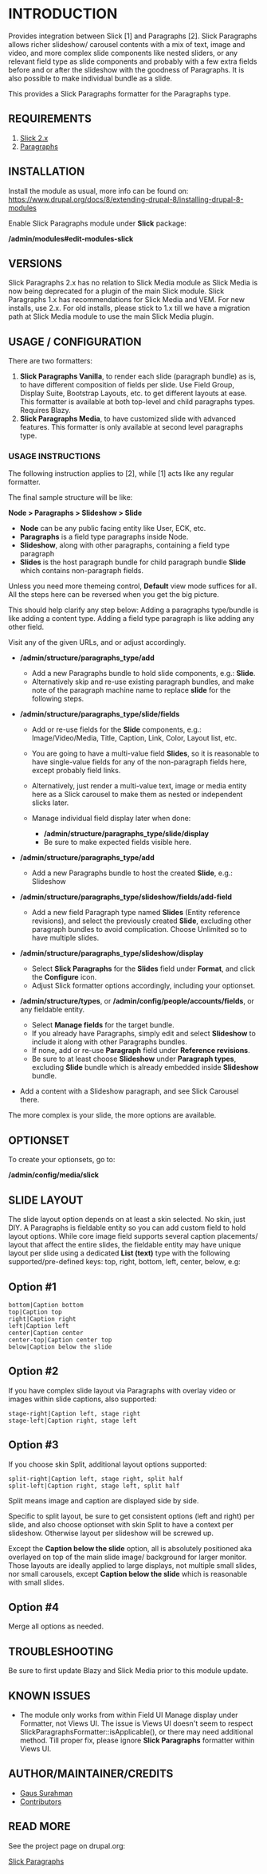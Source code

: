 # INTRODUCTION

Provides integration between Slick [1] and Paragraphs [2].
Slick Paragraphs allows richer slideshow/ carousel contents with a mix of text,
image and video, and more complex slide components like nested sliders, or any
relevant field type as slide components and probably with a few extra fields
before and or after the slideshow with the goodness of Paragraphs.
It is also possible to make individual bundle as a slide.

This provides a Slick Paragraphs formatter for the Paragraphs type.


## REQUIREMENTS
1. [Slick 2.x](https://drupal.org/project/slick)
2. [Paragraphs](https://drupal.org/project/paragraphs)


## INSTALLATION
Install the module as usual, more info can be found on:
https://www.drupal.org/docs/8/extending-drupal-8/installing-drupal-8-modules

Enable Slick Paragraphs module under **Slick** package:

**/admin/modules#edit-modules-slick**


## VERSIONS
Slick Paragraphs 2.x has no relation to Slick Media module as Slick Media is now
being deprecated for a plugin of the main Slick module.
Slick Paragraphs 1.x has recommendations for Slick Media and VEM.
For new installs, use 2.x.
For old installs, please stick to 1.x till we have a migration path at Slick
Media module to use the main Slick Media plugin.


## USAGE / CONFIGURATION
There are two formatters:

1. **Slick Paragraphs Vanilla**, to render each slide (paragraph bundle) as is,
   to have different composition of fields per slide. Use Field Group, Display
   Suite, Bootstrap Layouts, etc. to get different layouts at ease.
   This formatter is available at both top-level and child paragraphs types.
   Requires Blazy.
2. **Slick Paragraphs Media**, to have customized slide with advanced features.
   This formatter is only available at second level paragraphs type.


### USAGE INSTRUCTIONS
The following instruction applies to [2], while [1] acts like any regular
formatter.

The final sample structure will be like:

  **Node > Paragraphs > Slideshow > Slide**

  * **Node** can be any public facing entity like User, ECK, etc.
  * **Paragraphs** is a field type paragraphs inside Node.
  * **Slideshow**, along with other paragraphs, containing a field type
    paragraph
  * **Slides** is the host paragraph bundle for child paragraph bundle **Slide**
    which contains non-paragraph fields.

  Unless you need more themeing control, **Default** view mode suffices for all.
  All the steps here can be reversed when you get the big picture.

  This should help clarify any step below:
  Adding a paragraphs type/bundle is like adding a content type.
  Adding a field type paragraph is like adding any other field.

Visit any of the given URLs, and or adjust accordingly.

* **/admin/structure/paragraphs_type/add**
  + Add a new Paragraphs bundle to hold slide components, e.g.: **Slide**.
  + Alternatively skip and re-use existing paragraph bundles, and make note of
    the paragraph machine name to replace **slide** for the following steps.

* **/admin/structure/paragraphs_type/slide/fields**
  + Add or re-use fields for the **Slide** components, e.g.:
    Image/Video/Media, Title, Caption, Link, Color, Layout list, etc.

  + You are going to have a multi-value field **Slides**, so it is reasonable
    to have single-value fields for any of the non-paragraph fields here,
    except probably field links.

  + Alternatively, just render a multi-value text, image or media entity here
    as a Slick carousel to make them as nested or independent slicks later.

  + Manage individual field display later when done:
    + **/admin/structure/paragraphs_type/slide/display**
    + Be sure to make expected fields visible here.

* **/admin/structure/paragraphs_type/add**
  + Add a new Paragraphs bundle to host the created **Slide**, e.g.: Slideshow

* **/admin/structure/paragraphs_type/slideshow/fields/add-field**
  + Add a new field Paragraph type named **Slides** (Entity reference
    revisions), and select the previously created **Slide**, excluding other
    paragraph bundles to avoid complication. Choose Unlimited so to have
    multiple slides.

* **/admin/structure/paragraphs_type/slideshow/display**
  + Select **Slick Paragraphs** for the **Slides** field under **Format**, and
    click the **Configure** icon.
  + Adjust Slick formatter options accordingly, including your optionset.

* **/admin/structure/types**, or
  **/admin/config/people/accounts/fields**, or
  any fieldable entity.
  + Select **Manage fields** for the target bundle.
  + If you already have Paragraphs, simply edit and select **Slideshow** to
    include it along with other Paragraphs bundles.
  + If none, add or re-use **Paragraph** field under **Reference revisions**.
  + Be sure to at least choose **Slideshow** under **Paragraph types**,
    excluding **Slide** bundle which is already embedded inside **Slideshow**
    bundle.

* Add a content with a Slideshow paragraph, and see Slick Carousel there.

The more complex is your slide, the more options are available.


## OPTIONSET
To create your optionsets, go to:

**/admin/config/media/slick**


## SLIDE LAYOUT
The slide layout option depends on at least a skin selected. No skin, just DIY.
A Paragraphs is fieldable entity so you can add custom field to hold layout
options. While core image field supports several caption placements/ layout that
affect the entire slides, the fieldable entity may have unique layout per slide
using a dedicated **List (text)** type with the following supported/pre-defined
keys:
top, right, bottom, left, center, below, e.g:

Option #1
---------
```
bottom|Caption bottom
top|Caption top
right|Caption right
left|Caption left
center|Caption center
center-top|Caption center top
below|Caption below the slide
```

Option #2
---------

If you have complex slide layout via Paragraphs with overlay video or images
within slide captions, also supported:
```
stage-right|Caption left, stage right
stage-left|Caption right, stage left
```

Option #3
---------

If you choose skin Split, additional layout options supported:
```
split-right|Caption left, stage right, split half
split-left|Caption right, stage left, split half
```

Split means image and caption are displayed side by side.

Specific to split layout, be sure to get consistent options (left and right)
per slide, and also choose optionset with skin Split to have a context per
slideshow. Otherwise layout per slideshow will be screwed up.

Except the **Caption below the slide** option, all is absolutely positioned aka
overlayed on top of the main slide image/ background for larger monitor.
Those layouts are ideally applied to large displays, not multiple small slides,
nor small carousels, except **Caption below the slide** which is reasonable with
small slides.


Option #4
---------

Merge all options as needed.


## TROUBLESHOOTING
Be sure to first update Blazy and Slick Media prior to this module update.

## KNOWN ISSUES
* The module only works from within Field UI Manage display under Formatter, not
  Views UI. The issue is Views UI doesn't seem to respect
  SlickParagraphsFormatter::isApplicable(), or there may need additional method.
  Till proper fix, please ignore **Slick Paragraphs** formatter within Views UI.


## AUTHOR/MAINTAINER/CREDITS
* [Gaus Surahman](https://drupal.org/user/159062)
* [Contributors](https://www.drupal.org/node/2791135/committers)


## READ MORE
See the project page on drupal.org:

[Slick Paragraphs](https://drupal.org/project/slick_paragraphs)
